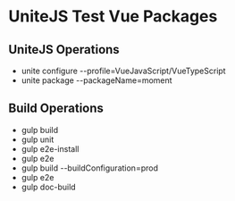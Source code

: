 # UniteJS Test Vue Packages

## UniteJS Operations

* unite configure --profile=VueJavaScript/VueTypeScript
* unite package --packageName=moment

## Build Operations

* gulp build
* gulp unit
* gulp e2e-install
* gulp e2e
* gulp build --buildConfiguration=prod
* gulp e2e
* gulp doc-build

